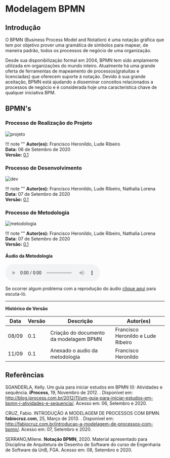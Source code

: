 # Modelagem BPMN

## Introdução

O BPMN (Business Process Model and Notation) é uma notação gráfica que tem por objetivo prover uma gramática de símbolos para mapear, de maneira padrão, todos os processos de negócio de uma organização.

Desde sua disponibilização formal em 2004, BPMN tem sido amplamente utilizada em organizações do mundo inteiro. Atualmente há uma grande oferta de ferramentas de mapeamento de processos(gratuitas e licenciadas) que oferecem suporte à notação. Devido à sua grande aceitação, BPMN está ajudando a disseminar conceitos relacionados a processos de negócio e é considerada hoje uma característica chave de qualquer iniciativa BPM.

## BPMN's

### Processo de Realização do Projeto

![projeto](https://i.imgur.com/39FTvDu.png)

!!! note ""
    **Autor(es):** Francisco Heronildo, Lude Ribeiro</br>
    **Data:** 06 de Setembro de 2020 </br>
    **Versão:** [0.1](https://unbbr-my.sharepoint.com/:f:/g/personal/160006210_aluno_unb_br/ElfU2vG635VMjeSKTVtcGO4BBRbKIrO6MLXzN_kFymUzzQ?e=fTnn1C)

### Processo de Desenvolvimento

![dev](https://i.imgur.com/JpMhLVc.png)

!!! note ""
    **Autor(es):** Francisco Heronildo, Lude Ribeiro, Nathalia Lorena</br>
    **Data:** 07 de Setembro de 2020 </br>
    **Versão:** [0.1](https://unbbr-my.sharepoint.com/:f:/g/personal/160006210_aluno_unb_br/ElfU2vG635VMjeSKTVtcGO4BBRbKIrO6MLXzN_kFymUzzQ?e=fTnn1C)

### Processo de Metodologia

![metodologia](https://i.imgur.com/DPheZ9l.png)

!!! note ""
    **Autor(es):** Francisco Heronildo, Lude Ribeiro, Nathalia Lorena</br>
    **Data:** 07 de Setembro de 2020 </br>
    **Versão:** [0.1](https://unbbr-my.sharepoint.com/:f:/g/personal/160006210_aluno_unb_br/ElfU2vG635VMjeSKTVtcGO4BBRbKIrO6MLXzN_kFymUzzQ?e=fTnn1C)

#### Áudio da Metodologia

<audio autoplay="autoplay" controls="controls"><source src="metodologia" type="https://soundcloud.com/user-83178647/metodologia-triagil/s-WQe4sox6WAp" /></audio>

Se ocorrer algum problema com a reprodução do áudio [clique aqui](https://unbbr-my.sharepoint.com/:v:/g/personal/160006210_aluno_unb_br/EQjYXQjCqC9Li8YJdwVmSRIBTTle9rX0XjqB0IM2N3XJBg?e=hikDMG) para escuta-ló.

---

**Histórico de Versão**

| Data | Versão | Descrição | Autor(es) |
| --- | --- | --- | --- |
| 08/09 | 0.1 | Criação do documento da modelagem BPMN | Francisco Heronildo e Lude Ribeiro|
| 11/09 | 0.1 | Anexado o audio da metodologia | Francisco Heronildo |

## Referências

SGANDERLA, Kelly. Um guia para iniciar estudos em BPMN (I): Atividades e sequência. **iProcess**, 19, Novembro de 2012. . Disponível em: <http://blog.iprocess.com.br/2012/11/um-guia-para-iniciar-estudos-em-bpmn-i-atividades-e-sequencia/>. Acesso em: 06, Setembro e 2020.

CRUZ, Fabio. INTRODUÇÃO A MODELAGEM DE PROCESSOS COM BPMN. **fabiocruz.com**, 25, Março de 2013. . Disponível em: <http://fabiocruz.com.br/introducao-a-modelagem-de-processos-com-bpmn/>. Acesso em: 07, Setembro e 2020.

SERRANO,Milene. **Notação BPMN**, 2020. Material apresentado para Disciplina de Arquitetura de Desenho de Software do curso de Engenharia de Software da UnB, FGA. Acesso em: 08, Setembro e 2020.
